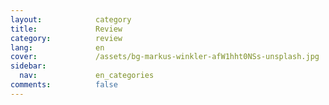 ```yaml
---
layout:            category
title:             Review
category:          review
lang:              en
cover:             /assets/bg-markus-winkler-afW1hht0NSs-unsplash.jpg
sidebar:
  nav:             en_categories
comments:          false
---
```

